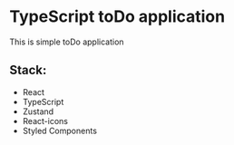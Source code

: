 # TypeScript toDo application

This is simple toDo application 
## Stack:
- React
- TypeScript
- Zustand
- React-icons
- Styled Components

